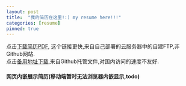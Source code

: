 ```yaml
---
layout: post
title:  "我的简历在这里!:) my resume here!!!"
categories: [resume]
pinned: true
---
```


点击[下载简历PDF](http://110.41.153.217:8002/file/resume.pdf), 这个链接更快,来自自己部署的云服务器中的自建FTP,非Github网站.  
点击[备用地址下载](/assets/resume.pdf),来自Github托管文件,对国内访问的速度不友好.      

<div id="resumes">
  <h4>网页内嵌展示简历(移动端暂时无法浏览器内嵌显示,todo)</h4>
      <object data="/assets/resume.pdf" type="application/pdf" width="100%" height="1800px">
      </object>
</div>
